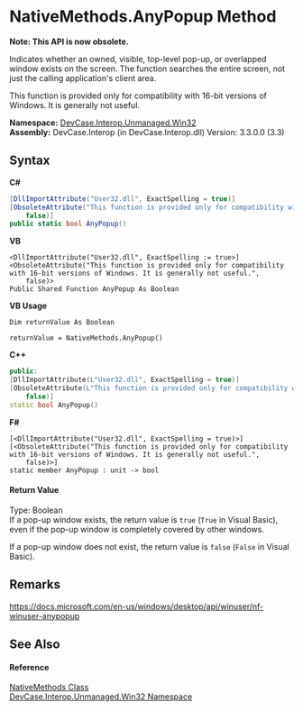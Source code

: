 # NativeMethods.AnyPopup Method 
 

**Note: This API is now obsolete.**

Indicates whether an owned, visible, top-level pop-up, or overlapped window exists on the screen. The function searches the entire screen, not just the calling application's client area. 

 This function is provided only for compatibility with 16-bit versions of Windows. It is generally not useful.

**Namespace:**&nbsp;<a href="N_DevCase_Interop_Unmanaged_Win32">DevCase.Interop.Unmanaged.Win32</a><br />**Assembly:**&nbsp;DevCase.Interop (in DevCase.Interop.dll) Version: 3.3.0.0 (3.3)

## Syntax

**C#**<br />
``` C#
[DllImportAttribute("User32.dll", ExactSpelling = true)]
[ObsoleteAttribute("This function is provided only for compatibility with 16-bit versions of Windows. It is generally not useful.", 
	false)]
public static bool AnyPopup()
```

**VB**<br />
``` VB
<DllImportAttribute("User32.dll", ExactSpelling := true>]
<ObsoleteAttribute("This function is provided only for compatibility with 16-bit versions of Windows. It is generally not useful.", 
	false)>
Public Shared Function AnyPopup As Boolean
```

**VB Usage**<br />
``` VB Usage
Dim returnValue As Boolean

returnValue = NativeMethods.AnyPopup()
```

**C++**<br />
``` C++
public:
[DllImportAttribute(L"User32.dll", ExactSpelling = true)]
[ObsoleteAttribute(L"This function is provided only for compatibility with 16-bit versions of Windows. It is generally not useful.", 
	false)]
static bool AnyPopup()
```

**F#**<br />
``` F#
[<DllImportAttribute("User32.dll", ExactSpelling = true)>]
[<ObsoleteAttribute("This function is provided only for compatibility with 16-bit versions of Windows. It is generally not useful.", 
	false)>]
static member AnyPopup : unit -> bool 

```


#### Return Value
Type: Boolean<br />If a pop-up window exists, the return value is `true` (`True` in Visual Basic), even if the pop-up window is completely covered by other windows. 

 If a pop-up window does not exist, the return value is `false` (`False` in Visual Basic).

## Remarks
<a href="https://docs.microsoft.com/en-us/windows/desktop/api/winuser/nf-winuser-anypopup" target="_blank">https://docs.microsoft.com/en-us/windows/desktop/api/winuser/nf-winuser-anypopup</a>

## See Also


#### Reference
<a href="T_DevCase_Interop_Unmanaged_Win32_NativeMethods">NativeMethods Class</a><br /><a href="N_DevCase_Interop_Unmanaged_Win32">DevCase.Interop.Unmanaged.Win32 Namespace</a><br />